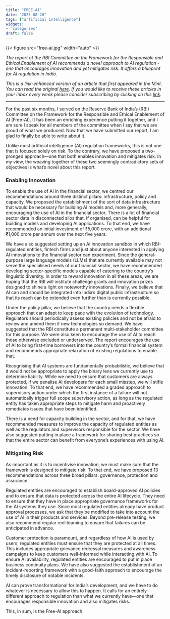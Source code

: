 ```yaml
---
title: "FREE-AI"
date: "2025-08-20"
tags: ["artificial intelligence"]
widgets: 
- "categories"
draft: false
---
```


{{< figure src="free-ai.jpg" width="auto" >}}

_The report of the RBI Committee on the Framework for the Responsible and Ethical Enablement of AI recommends a novel approach to AI regulation - one that encourages innovation and yet mitigates risk. It offers a blueprint for AI regulation in India._

<!--more-->
_This is a link-enhanced version of an article that first appeared in the Mint. You can read the original [here](https://www.livemint.com/opinion/online-views/reserve-bank-of-india-free-ai-report-artificial-intelligence-regulation-financial-sector-large-language-models-llm-tech-11755511294111.html). If you would like to receive these articles in your inbox every week please consider subscribing by clicking on this [link](https://paragraph.xyz/@exmachina)._

---

For the past six months, I served on the Reserve Bank of India’s (RBI) Committee on the Framework for the Responsible and Ethical Enablement of AI (Free-AI). It has been an enriching experience putting it together, and I am sure I speak for all members of the committee when I say that we are proud of what we produced. Now that we have submitted our report, I am glad to finally be able to write about it.

Unlike most artificial intelligence (AI) regulation frameworks, this is not one that is focused solely on risk. To the contrary, we have proposed a two-pronged approach—one that both enables innovation and mitigates risk. In my view, the weaving together of these two seemingly contradictory sets of objectives is what’s novel about this report.

### Enabling Innovation

To enable the use of AI in the financial sector, we centred our recommendations around three distinct pillars: infrastructure, policy and capacity. We proposed the establishment of the sort of data infrastructure that would be necessary for building AI models and, more generally, encouraging the use of AI in the financial sector. There is a lot of financial sector data in disconnected silos that, if organised, can be helpful for building models and developing AI applications. To that end, we have recommended an initial investment of ₹5,000 crore, with an additional ₹1,000 crore per annum over the next five years.

We have also suggested setting up an AI innovation sandbox in which RBI-regulated entities, fintech firms and just about anyone interested in applying AI innovations to the financial sector can experiment. Since the general-purpose large language models (LLMs) that are currently available may not serve the specialised needs of our financial sector, we have recommended developing sector-specific models capable of catering to the country’s linguistic diversity. In order to reward innovation in all these areas, we are hoping that the RBI will institute challenge grants and innovation prizes designed to shine a light on noteworthy innovations. Finally, we believe that AI can and should be integrated into India’s digital public infrastructure so that its reach can be extended even further than is currently possible.

Under the policy pillar, we believe that the country needs a flexible approach that can adapt to keep pace with the evolution of technology. Regulators should periodically assess existing policies and not be afraid to review and amend them if new technologies so demand. We have suggested that the RBI constitute a permanent multi-stakeholder committee for this purpose. We were also keen to encourage the use of AI to reach those otherwise excluded or underserved. The report encourages the use of AI to bring first-time borrowers into the country’s formal financial system and recommends appropriate relaxation of existing regulations to enable that.

Recognising that AI systems are fundamentally probabilistic, we believe that it would not be appropriate to apply the binary lens we currently use to determine liability. While we need to ensure that customers are always protected, if we penalise AI developers for each small misstep, we will stifle innovation. To that end, we have recommended a graded approach to supervisory action under which the first instance of a failure will not automatically trigger full scope supervisory action, as long as the regulated entity has taken appropriate steps to mitigate harm and proactively remediates issues that have been identified.

There is a need for capacity building in the sector, and for that, we have recommended measures to improve the capacity of regulated entities as well as the regulators and supervisors responsible for the sector. We have also suggested putting in place a framework for sharing best practices so that the entire sector can benefit from everyone’s experiences with using AI.

### Mitigating Risk

As important as it is to incentivise innovation, we must make sure that the framework is designed to mitigate risk. To that end, we have proposed 13 recommendations across three broad pillars: governance, protection and assurance.

Regulated entities are encouraged to establish board-approved AI policies and to ensure that data is protected across the entire AI lifecycle. They need to ensure that they have in place appropriate governance frameworks for the AI systems they use. Since most regulated entities already have product approval processes, we ask that they be modified to take into account the use of AI in their products and services. Beyond pre-release testing, we also recommend regular red-teaming to ensure that failures can be anticipated in advance.

Customer protection is paramount, and regardless of how AI is used by users, regulated entities must ensure that they are protected at all times. This includes appropriate grievance redressal measures and awareness campaigns to keep customers well-informed while interacting with AI. To ensure AI availability, regulated entities are encouraged to put in place business continuity plans. We have also suggested the establishment of an incident-reporting framework with a good-faith approach to encourage the timely disclosure of notable incidents.

AI can prove transformational for India’s development, and we have to do whatever is necessary to allow this to happen. It calls for an entirely different approach to regulation than what we currently have—one that encourages responsible innovation and also mitigates risks.

This, in sum, is the Free-AI approach.
